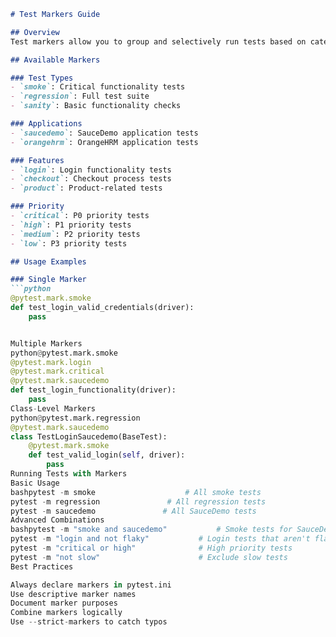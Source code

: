 ```markdown
# Test Markers Guide

## Overview
Test markers allow you to group and selectively run tests based on categories.

## Available Markers

### Test Types
- `smoke`: Critical functionality tests
- `regression`: Full test suite
- `sanity`: Basic functionality checks

### Applications
- `saucedemo`: SauceDemo application tests
- `orangehrm`: OrangeHRM application tests

### Features
- `login`: Login functionality tests
- `checkout`: Checkout process tests
- `product`: Product-related tests

### Priority
- `critical`: P0 priority tests
- `high`: P1 priority tests
- `medium`: P2 priority tests
- `low`: P3 priority tests

## Usage Examples

### Single Marker
```python
@pytest.mark.smoke
def test_login_valid_credentials(driver):
    pass


Multiple Markers
python@pytest.mark.smoke
@pytest.mark.login
@pytest.mark.critical
@pytest.mark.saucedemo
def test_login_functionality(driver):
    pass
Class-Level Markers
python@pytest.mark.regression
@pytest.mark.saucedemo
class TestLoginSaucedemo(BaseTest):
    @pytest.mark.smoke
    def test_valid_login(self, driver):
        pass
Running Tests with Markers
Basic Usage
bashpytest -m smoke                    # All smoke tests
pytest -m regression               # All regression tests
pytest -m saucedemo               # All SauceDemo tests
Advanced Combinations
bashpytest -m "smoke and saucedemo"           # Smoke tests for SauceDemo
pytest -m "login and not flaky"           # Login tests that aren't flaky
pytest -m "critical or high"              # High priority tests
pytest -m "not slow"                      # Exclude slow tests
Best Practices

Always declare markers in pytest.ini
Use descriptive marker names
Document marker purposes
Combine markers logically
Use --strict-markers to catch typos